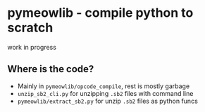 # pymeowlib - compile python to scratch

work in progress

## Where is the code?
- Mainly in `pymeowlib/opcode_compile`, rest is mostly garbage
- `unzip_sb2_cli.py` for unzipping  `.sb2` files with command line
- `pymeowlib/extract_sb2.py` for unzip `.sb2` files as python funcs
